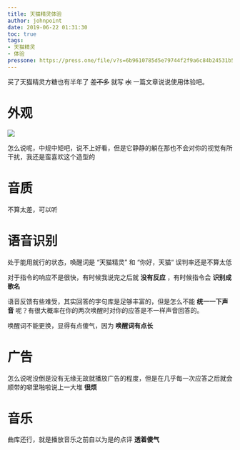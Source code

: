 ```yaml
---
title: 天猫精灵体验
author: johnpoint
date: 2019-06-22 01:31:30
toc: true
tags:
- 天猫精灵
- 体验
pressone: https://press.one/file/v?s=6b9610785d5e79744f2f9a6c84b24531b5234e0f8871b8571890959bd61efd48628c982d15f70fa498af7bc13da5c577620f7de88c0816b65720eca786398f3401&h=593a9b32a156533b960300101ca89e41cd5ed34aeb71b6404ae2929212f952ab&a=79a3a060a7faa9dfc9b8b4e0a59bf3ebac305f78&f=P1&v=3
---
```


买了天猫精灵方糖也有半年了 ~~差不多~~ 就写 ~~水~~ 一篇文章说说使用体验吧。<!--more-->

# 外观

![](https://cdn.lvcshu.info/img/20190622001.jpg)

怎么说呢，中规中矩吧，说不上好看，但是它静静的躺在那也不会对你的视觉有所干扰，我还是蛮喜欢这个造型的

# 音质

不算太差，可以听

# 语音识别

处于能用就行的状态，唤醒词是 “天猫精灵” 和 “你好，天猫“ 误判率还是不算太低

对于指令的响应不是很快，有时候我说完之后就 **没有反应** ，有时候指令会 **识别成歌名**

语音反馈有些难受，其实回答的字句库是足够丰富的，但是怎么不能 **统一一下声音** 呢？有很大概率在你的两次唤醒时对你的应答是不一样声音回答的。

唤醒词不能更换，显得有点傻气，因为 **唤醒词有点长**

# 广告

怎么说呢没倒是没有无缘无故就播放广告的程度，但是在几乎每一次应答之后就会顺带的噼里啪啦说上一大堆 **很烦** 

# 音乐

曲库还行，就是播放音乐之前自以为是的点评 **透着傻气**